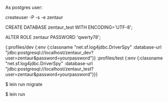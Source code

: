

As postgres user:

createuser -P -s -e zentaur

CREATE DATABASE zentaur_test WITH ENCODING='UTF-8';

ALTER ROLE zentaur PASSWORD 'qwerty78';


{:profiles/dev  {:env {:classname "net.sf.log4jdbc.DriverSpy" :database-url "jdbc:postgresql://localhost/zentaur_dev?user=zentaur&password=yourpassword"}}
 :profiles/test {:env {:classname "net.sf.log4jdbc.DriverSpy" :database-url "jdbc:postgresql://localhost/zentaur_test?user=zentaur&password=yourpassword"}}}


$ lein run migrate

$ lein run
